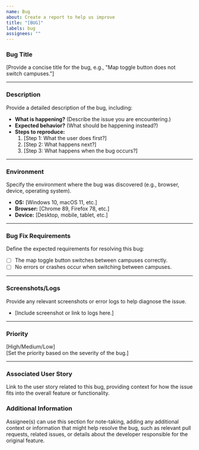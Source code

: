 ```yaml
---
name: Bug
about: Create a report to help us improve
title: "[BUG]"
labels: bug
assignees: ""
---
```


### **Bug Title**

[Provide a concise title for the bug, e.g., "Map toggle button does not switch campuses."]

---

### **Description**

Provide a detailed description of the bug, including:

- **What is happening?** (Describe the issue you are encountering.)
- **Expected behavior?** (What should be happening instead?)
- **Steps to reproduce:**
  1. [Step 1: What the user does first?]
  2. [Step 2: What happens next?]
  3. [Step 3: What happens when the bug occurs?]

---

### **Environment**

Specify the environment where the bug was discovered (e.g., browser, device, operating system).

- **OS:** [Windows 10, macOS 11, etc.]
- **Browser:** [Chrome 89, Firefox 78, etc.]
- **Device:** [Desktop, mobile, tablet, etc.]

---

### **Bug Fix Requirements**

Define the expected requirements for resolving this bug:

- [ ] The map toggle button switches between campuses correctly.
- [ ] No errors or crashes occur when switching between campuses.

---

### **Screenshots/Logs**

Provide any relevant screenshots or error logs to help diagnose the issue.

- [Include screenshot or link to logs here.]

---

### **Priority**

[High/Medium/Low]  
[Set the priority based on the severity of the bug.]

---

### **Associated User Story**

Link to the user story related to this bug, providing context for how the issue fits into the overall feature or functionality.

### **Additional Information**

Assignee(s) can use this section for note-taking, adding any additional context or information that might help resolve the bug, such as relevant pull requests, related issues, or details about the developer responsible for the original feature.
